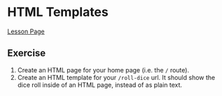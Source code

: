 <h1>HTML Templates</h1>

[Lesson Page](https://ds.codeup.com/13-advanced-topics/3.5-html-templates/)

<h2 id="exercise">Exercise</h2>
<ol>
<li>Create an HTML page for your home page (i.e. the <code>/</code> route).</li>
<li>Create an HTML template for your <code>/roll-dice</code> url. It should show the dice
   roll inside of an HTML page, instead of as plain text.</li>
</ol>